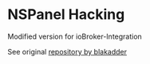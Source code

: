 # NSPanel Hacking

Modified version for ioBroker-Integration

See original [repository by blakadder](https://github.com/blakadder/nspanel)
